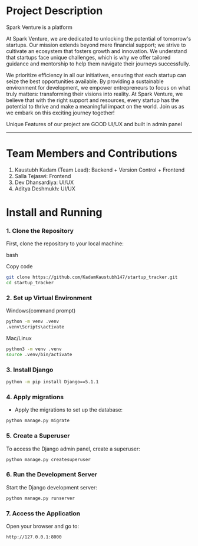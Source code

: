 
# Project Description

Spark Venture is a platform

At Spark Venture, we are dedicated to unlocking the potential of tomorrow's startups. Our mission extends beyond mere financial support; we strive to cultivate an ecosystem that fosters growth and innovation. We understand that startups face unique challenges, which is why we offer tailored guidance and mentorship to help them navigate their journeys successfully.

We prioritize efficiency in all our initiatives, ensuring that each startup can seize the best opportunities available. By providing a sustainable environment for development, we empower entrepreneurs to focus on what truly matters: transforming their visions into reality. At Spark Venture, we believe that with the right support and resources, every startup has the potential to thrive and make a meaningful impact on the world. Join us as we embark on this exciting journey together!

Unique Features of our project are GOOD UI/UX and built in admin panel

---

# Team Members and Contributions

1. Kaustubh Kadam (Team Lead): Backend + Version Control + Frontend
2. Salla Tejaswi: Frontend
3. Dev Dhansardiya: UI/UX
4. Aditya Deshmukh:  UI/UX
# Install and Running

### 1. **Clone the Repository**

First, clone the repository to your local machine:

bash

Copy code

```bash
git clone https://github.com/KadamKaustubh147/startup_tracker.git
cd startup_tracker
```

### 2. Set up Virtual Environment

Windows(command prompt)
```bash
python -m venv .venv
.venv\Scripts\activate
```

Mac/Linux
```bash
python3 -m venv .venv
source .venv/bin/activate
```

### 3. Install Django


```bash
python -m pip install Django==5.1.1
```

### 4. Apply migrations

- Apply the migrations to set up the database:

```bash
python manage.py migrate
```

### 5. Create a Superuser

To access the Django admin panel, create a superuser:

```bash
python manage.py createsuperuser
```

### 6. Run the Development Server

Start the Django development server:

```bash
python manage.py runserver
```

### 7. Access the Application

Open your browser and go to:

```bash
http://127.0.0.1:8000
```

